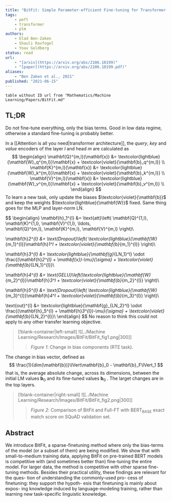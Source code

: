 ```yaml
---
title: "BitFit: Simple Parameter-efficient Fine-tuning for Transformer-based Masked Language-models"
tags:
    - peft
    - transformer
    - plm
authors:
    - Elad Ben-Zaken
    - Shauli Ravfogel
    - Yoav Goldberg
status: read
url: 
    - "[arxiv](https://arxiv.org/abs/2106.10199)"
    - "[paper](https://arxiv.org/abs/2106.10199.pdf)"
aliases:
    - "Ben Zaken et al., 2021"
published: "2021-06-15"
---
```

```dataview
table without ID url from "Mathematics/Machine Learning/Papers/BitFit.md"
```

## TL;DR
Do not fine-tune everything, only the bias terms. Good in low data regime, otherwise a standard fine-tuning is probably better.

In a [[Attention is all you need|transformer architecture]], the *query*, *key* and *value* encoders of the layer $l$ and head $m$ are calculated as
$$
\begin{align}
\mathbf{Q}^{m,l}(\mathbf{x}) &= \textcolor{lightblue}{\mathbf{W}_q^{m,l}}\mathbf{x} + \textcolor{violet}{\mathbf{b}_q^{m,l}} \\
\mathbf{K}^{m,l}(\mathbf{x}) &= \textcolor{lightblue}{\mathbf{W}_k^{m,l}}\mathbf{x} + \textcolor{violet}{\mathbf{b}_k^{m,l}} \\
\mathbf{V}^{m,l}(\mathbf{x}) &= \textcolor{lightblue}{\mathbf{W}_v^{m,l}}\mathbf{x} + \textcolor{violet}{\mathbf{b}_v^{m,l}} \\
\end{align}
$$
To learn a new task, only update the biases $\textcolor{violet}{\mathbf{b}}$ and keep the weights $\textcolor{lightblue}{\mathbf{W}}$ fixed. Same thing goes for the MLP and layer-norm LN.

$$
\begin{align}
\mathbf{h}_1^{l} &= \text{att}\left(
	\mathbf{Q}^{1,l}, \mathbf{K}^{1,l}, \mathbf{V}^{1,l},
	\ldots,   
	\mathbf{Q}^{m,l}, \mathbf{K}^{m,l}, \mathbf{V}^{m,l}
\right)\\

\mathbf{h}_2^{l} &= \text{Dropout}\left(
	\textcolor{lightblue}{\mathbf{W}_{m_1}^{l}}\mathbf{h}_1^l + \textcolor{violet}{\mathbf{b}_{m_1}^{l}} 
\right)\\

\mathbf{h}_3^{l} &= \textcolor{lightblue}{\mathbf{g}_{LN_1}^l} \odot \frac{(\mathbf{h}_2^{l} + \mathbf{x})-\mu}{\sigma} + \textcolor{violet}{\mathbf{b}_{LN_1}^{l}}\\

\mathbf{h}_4^{l} &= \text{GELU}\left(\textcolor{lightblue}{\mathbf{W}_{m_2}^{l}}\mathbf{h}_3^l + \textcolor{violet}{\mathbf{b}_{m_2}^{l}} \right)\\

\mathbf{h}_5^{l} &= \text{Dropout}\left(
	\textcolor{lightblue}{\mathbf{W}_{m_3}^{l}}\mathbf{h}_4^l + \textcolor{violet}{\mathbf{b}_{m_3}^{l}} 
\right)\\

\text{out}^{l} &= \textcolor{lightblue}{\mathbf{g}_{LN_2}^l} \odot \frac{(\mathbf{h}_5^{l} + \mathbf{h}_3^{l})-\mu}{\sigma} + \textcolor{violet}{\mathbf{b}_{LN_2}^{l}}\\
\end{align}
$$
No reason to think this could not apply to any other transfer learning objective.


> [!blank-container|left-small]
> ![[../Machine Learning/Research/Images/BitFit/BitFit_fig1.png|300]]
> > *Figure 1*: Change in bias components (RTE task).

The change in bias vector, defined as 
$$
\frac{1}{dim(\mathbf{b})}\lVert\mathbf{b}_0 - \mathbf{b}_F\lVert_1
$$
that is, the average absolute change, across its dimensions, between the initial LM values $\mathbf{b}_0$ and its fine-tuned values $\mathbf{b}_0$ . The larget changes are in the top layers. 

> [!blank-container|right-small]
> ![[../Machine Learning/Research/Images/BitFit/BitFit_fig2.png|300]]
> > *Figure 2*: Comparison of BitFit and Full-FT with $\text{BERT}_{\text{BASE}}$ exact match score on SQuAD validation set.


## Abstract

We introduce BitFit, a sparse-finetuning method where only the bias-terms of the model (or a subset of them) are being modified. We show that with small-to-medium training data, applying BitFit on pre-trained BERT models is competitive with (and sometimes better than) fine-tuning the entire model. For larger data, the method is competitive with other sparse fine-tuning methods. Besides their practical utility, these findings are relevant for the ques- tion of understanding the commonly-used pro- cess of finetuning: they support the hypoth- esis that finetuning is mainly about expos- ing knowledge induced by language-modeling training, rather than learning new task-specific linguistic knowledge.
